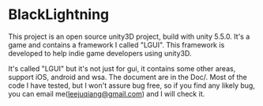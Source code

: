 # BlackLightning
This project is an open source unity3D project, build with unity 5.5.0. It's a game and contains a framework I called "LGUI". This framework is developed to help indie game developers using unity3D.

It's called "LGUI" but it's not just for gui, it contains some other areas, support iOS, android and wsa. The document are in the Doc/.
Most of the code I have tested, but I won't assure bug free, so if you find any likely bug, you can email me(leejuqiang@gmail.com) and I will check it.
